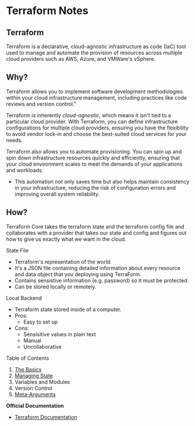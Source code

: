 # Terraform Notes

## Terraform

Terraform is a declarative, cloud-agnostic infrastructure as code (IaC) tool used to manage and automate the provision of resources across multiple cloud providers such as AWS, Azure, and VMWare's vSphere.

## Why?

Terraform allows you to implement software development methodologies within your cloud infrastructure management, including practices like code reviews and version control."

Terraform is inherently *cloud-agnostic*, which means it isn't tied to a particular cloud provider. With Terraform, you can define infrastructure configurations for multiple cloud providers, ensuring you have the flexibility to avoid vendor lock-in and choose the best-suited cloud services for your needs.

Terraform also allows you to automate provisioning. You can spin up and spin down infrastructure resources quickly and efficiently, ensuring that your cloud environment scales to meet the demands of your applications and workloads.

- This automation not only saves time but also helps maintain consistency in your infrastructure, reducing the risk of configuration errors and improving overall system reliability.

## How?

Terraform Core takes the terraform state and the terraform config file and collaborates with a provider that takes our state and config and figures out how to give us exactly what we want in the cloud.

State File

- Terraform's representation of the world
- It's a JSON file containing detailed information about every resource and data object that you deploying using TerraForm.
- Contains sensistive information (e.g. password) so it must be protected.
- Can be stored locally or remotely.

Local Backend

- Terraform state stored inside of a computer.
- Pros:
  - Easy to set up
- Cons:
  - Sensisitive values in plain text
  - Manual
  - Uncollaborative

Table of Contents

1. [The Basics](terraform-basics.md)
2. [Managing State](terraform-state.md)
3. Variables and Modules
4. Version Control
5. [Meta-Arguments](terraform-metaArgs.md)

**Official Documentation**
- [Terraform Documentation](https://developer.hashicorp.com/terraform?ajs_aid=8f071fb2-75a4-430c-9e20-c1b2d4d15110&product_intent=terraform)